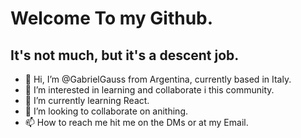 
# Welcome To my Github.
## It's not much, but it's a descent job.

- 👋 Hi, I’m @GabrielGauss from Argentina, currently based in Italy.
- 👀 I’m interested in learning and collaborate i this community.
- 🌱 I’m currently learning React.
- 💞️ I’m looking to collaborate on anithing.
- 📫 How to reach me hit me on the DMs or at my Email.

